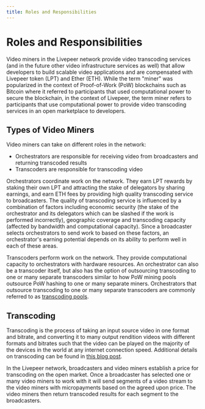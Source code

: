 ```yaml
---
title: Roles and Responsibilities
---
```


# Roles and Responsibilities

Video miners in the Livepeer network provide video transcoding services (and in
the future other video infrastructure services as well) that allow developers to
build scalable video applications and are compensated with Livepeer token (LPT)
and Ether (ETH). While the term "miner" was popularized in the context of
Proof-of-Work (PoW) blockchains such as Bitcoin where it referred to
participants that used computational power to secure the blockchain, in the
context of Livepeer, the term miner refers to participants that use
computational power to provide video transcoding services in an open marketplace
to developers.

## Types of Video Miners

Video miners can take on different roles in the network:

- Orchestrators are responsible for receiving video from broadcasters and
  returning transcoded results
- Transcoders are responsible for transcoding video

Orchestrators coordinate work on the network. They earn LPT rewards by staking
their own LPT and attracting the stake of delegators by sharing earnings, and
earn ETH fees by providing high quality transcoding service to broadcasters. The
quality of transcoding service is influenced by a combination of factors
including economic security (the stake of the orchestrator and its delegators
which can be slashed if the work is performed incorrectly), geographic coverage
and transcoding capacity (affected by bandwidth and computational capacity).
Since a broadcaster selects orchestrators to send work to based on these
factors, an orchestrator's earning potential depends on its ability to perform
well in each of these areas.

Transcoders perform work on the network. They provide computational capacity to
orchestrators with hardware resources. An orchestrator can also be a transcoder
itself, but also has the option of outsourcing transcoding to one or many
separate transcoders similar to how PoW mining pools outsource PoW hashing to
one or many separate miners. Orchestrators that outsource transcoding to one or
many separate transcoders are commonly referred to as
[transcoding pools](/video-miners/core-concepts/pools).

## Transcoding

Transcoding is the process of taking an input source video in one format and
bitrate, and converting it to many output rendition videos with different
formats and bitrates such that the video can be played on the majority of the
devices in the world at any internet connection speed. Additional details on
transcoding can be found in
[this blog post](https://livepeer.com/blog/intro-to-transcoding).

In the Livepeer network, broadcasters and video miners establish a price for
transcoding on the open market. Once a broadcaster has selected one or many
video miners to work with it will send segments of a video stream to the video
miners with micropayments based on the agreed upon price. The video miners then
return transcoded results for each segment to the broadcasters.

